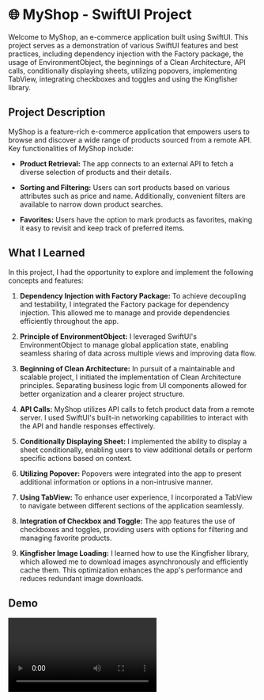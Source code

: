 # 🌐 MyShop - SwiftUI Project

Welcome to MyShop, an e-commerce application built using SwiftUI. This project serves as a demonstration of various SwiftUI features and best practices, including dependency injection with the Factory package, the usage of EnvironmentObject, the beginnings of a Clean Architecture, API calls, conditionally displaying sheets, utilizing popovers, implementing TabView, integrating checkboxes and toggles and using the Kingfisher library.

## Project Description

MyShop is a feature-rich e-commerce application that empowers users to browse and discover a wide range of products sourced from a remote API. Key functionalities of MyShop include:

- **Product Retrieval:** The app connects to an external API to fetch a diverse selection of products and their details.

- **Sorting and Filtering:** Users can sort products based on various attributes such as price and name. Additionally, convenient filters are available to narrow down product searches.

- **Favorites:** Users have the option to mark products as favorites, making it easy to revisit and keep track of preferred items.
  
## What I Learned

In this project, I had the opportunity to explore and implement the following concepts and features:

1. **Dependency Injection with Factory Package:** To achieve decoupling and testability, I integrated the Factory package for dependency injection. This allowed me to manage and provide dependencies efficiently throughout the app.

2. **Principle of EnvironmentObject:** I leveraged SwiftUI's EnvironmentObject to manage global application state, enabling seamless sharing of data across multiple views and improving data flow.

3. **Beginning of Clean Architecture:** In pursuit of a maintainable and scalable project, I initiated the implementation of Clean Architecture principles. Separating business logic from UI components allowed for better organization and a clearer project structure.

4. **API Calls:** MyShop utilizes API calls to fetch product data from a remote server. I used SwiftUI's built-in networking capabilities to interact with the API and handle responses effectively.

5. **Conditionally Displaying Sheet:** I implemented the ability to display a sheet conditionally, enabling users to view additional details or perform specific actions based on context.

6. **Utilizing Popover:** Popovers were integrated into the app to present additional information or options in a non-intrusive manner.

7. **Using TabView:** To enhance user experience, I incorporated a TabView to navigate between different sections of the application seamlessly.

8. **Integration of Checkbox and Toggle:** The app features the use of checkboxes and toggles, providing users with options for filtering and managing favorite products.

9. **Kingfisher Image Loading:** I learned how to use the Kingfisher library, which allowed me to download images asynchronously and efficiently cache them. This optimization enhances the app's performance and reduces redundant image downloads.

## Demo

<video src="https://github.com/eliottoblinger/swift-ui-my-shop/assets/73584972/ea982172-90e9-4670-bf3d-0781433848c4"/>
